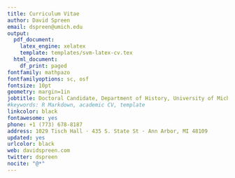 ```yaml
---
title: Curriculum Vitae
author: David Spreen
email: dspreen@umich.edu
output:
  pdf_document:
    latex_engine: xelatex
    template: templates/svm-latex-cv.tex
  html_document:
    df_print: paged
fontfamily: mathpazo
fontfamilyoptions: sc, osf
fontsize: 10pt
geometry: margin=1in
jobtitle: Doctoral Candidate, Department of History, University of Michigan
#keywords: R Markdown, academic CV, template
linkcolor: black
fontawesome: yes
phone: +1 (773) 678-8187
address: 1029 Tisch Hall · 435 S. State St · Ann Arbor, MI 48109
updated: yes
urlcolor: black
web: davidspreen.com
twitter: dspreen
nocite: "@*"
---
```

